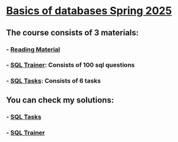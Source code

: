 # [Basics of databases Spring 2025](https://tikape.mooc.fi/kevat-2025/tehtavat/)

## The course consists of 3 materials:
### - [Reading Material](https://tikape.mooc.fi/kevat-2025/)
### - [SQL Trainer](https://sqltrainer.withmooc.fi/): Consists of 100 sql questions
### - [SQL Tasks](https://tasks.withmooc.fi/tikape-kevat-2025): Consists of 6 tasks


## You can check my solutions:
### - [SQL Tasks](./sql_task/README.md)
### - [SQL Trainer](./sql_trainer/README.md)

